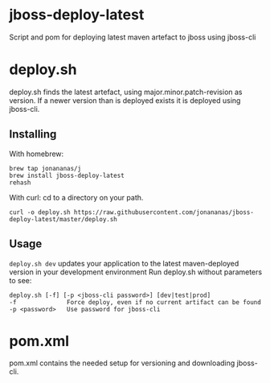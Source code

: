 jboss-deploy-latest
===================

Script and pom for deploying latest maven artefact to jboss using jboss-cli

# deploy.sh
deploy.sh finds the latest artefact, using major.minor.patch-revision as version. If a newer version than is deployed
exists it is deployed using jboss-cli.

## Installing
With homebrew:
```
brew tap jonananas/j
brew install jboss-deploy-latest
rehash
```

With curl:
cd to a directory on your path. 
```
curl -o deploy.sh https://raw.githubusercontent.com/jonananas/jboss-deploy-latest/master/deploy.sh
```

## Usage
`deploy.sh dev` updates your application to the latest maven-deployed version in your development environment
Run deploy.sh without parameters to see:
```
deploy.sh [-f] [-p <jboss-cli password>] [dev|test|prod]
-f              Force deploy, even if no current artifact can be found
-p <password>   Use password for jboss-cli
```
# pom.xml
pom.xml contains the needed setup for versioning and downloading jboss-cli.
